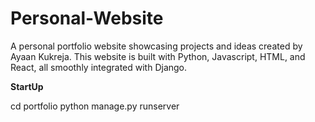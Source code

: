 # Personal-Website
A personal portfolio website showcasing projects and ideas created by Ayaan Kukreja. This website is built with Python, Javascript, HTML, and React, all smoothly integrated with Django.

**StartUp**

cd portfolio
python manage.py runserver
